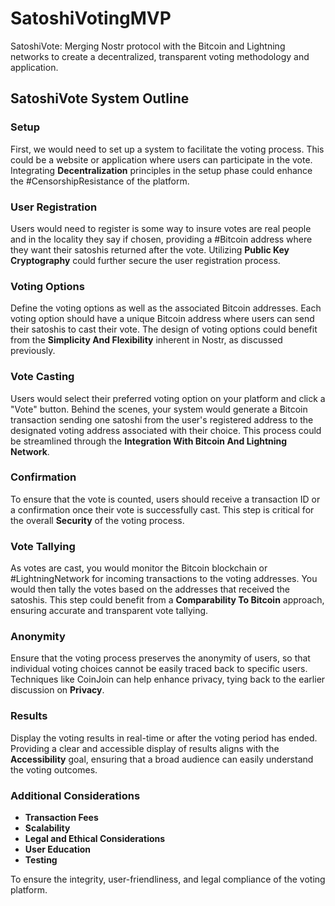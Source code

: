 # SatoshiVotingMVP
SatoshiVote: Merging Nostr protocol with the Bitcoin and Lightning networks to create a decentralized, transparent voting methodology and application.
## SatoshiVote System Outline

### Setup
First, we would need to set up a system to facilitate the voting process. This could be a website or application where users can participate in the vote. Integrating **Decentralization** principles in the setup phase could enhance the #CensorshipResistance of the platform.

### User Registration
Users would need to register is some way to insure votes are real people and in the locality they say if chosen, providing a #Bitcoin address where they want their satoshis returned after the vote. Utilizing **Public Key Cryptography** could further secure the user registration process.

### Voting Options
Define the voting options as well as the associated Bitcoin addresses. Each voting option should have a unique Bitcoin address where users can send their satoshis to cast their vote. The design of voting options could benefit from the **Simplicity And Flexibility** inherent in Nostr, as discussed previously.

### Vote Casting
Users would select their preferred voting option on your platform and click a "Vote" button. Behind the scenes, your system would generate a Bitcoin transaction sending one satoshi from the user's registered address to the designated voting address associated with their choice. This process could be streamlined through the **Integration With Bitcoin And Lightning Network**.

### Confirmation
To ensure that the vote is counted, users should receive a transaction ID or a confirmation once their vote is successfully cast. This step is critical for the overall **Security** of the voting process.

### Vote Tallying
As votes are cast, you would monitor the Bitcoin blockchain or #LightningNetwork for incoming transactions to the voting addresses. You would then tally the votes based on the addresses that received the satoshis. This step could benefit from a **Comparability To Bitcoin** approach, ensuring accurate and transparent vote tallying.

### Anonymity
Ensure that the voting process preserves the anonymity of users, so that individual voting choices cannot be easily traced back to specific users. Techniques like CoinJoin can help enhance privacy, tying back to the earlier discussion on **Privacy**.

### Results
Display the voting results in real-time or after the voting period has ended. Providing a clear and accessible display of results aligns with the **Accessibility** goal, ensuring that a broad audience can easily understand the voting outcomes.

### Additional Considerations
- **Transaction Fees**
- **Scalability**
- **Legal and Ethical Considerations**
- **User Education**
- **Testing** 

To ensure the integrity, user-friendliness, and legal compliance of the voting platform.
